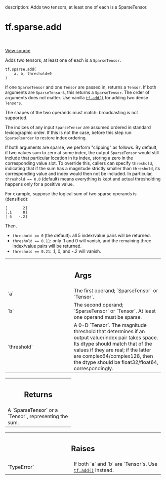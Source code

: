 description: Adds two tensors, at least one of each is a SparseTensor.

<div itemscope itemtype="http://developers.google.com/ReferenceObject">
<meta itemprop="name" content="tf.sparse.add" />
<meta itemprop="path" content="Stable" />
</div>

# tf.sparse.add

<!-- Insert buttons and diff -->

<table class="tfo-notebook-buttons tfo-api nocontent" align="left">

</table>

<a target="_blank" class="external" href="/code/stable/tensorflow/python/ops/sparse_ops.py">View source</a>



Adds two tensors, at least one of each is a `SparseTensor`.

<pre class="devsite-click-to-copy prettyprint lang-py tfo-signature-link">
<code>tf.sparse.add(
    a, b, threshold=0
)
</code></pre>



<!-- Placeholder for "Used in" -->

If one `SparseTensor` and one `Tensor` are passed in, returns a `Tensor`.  If
both arguments are `SparseTensor`s, this returns a `SparseTensor`.  The order
of arguments does not matter.  Use vanilla <a href="../../tf/math/add.md"><code>tf.add()</code></a> for adding two dense
`Tensor`s.

The shapes of the two operands must match: broadcasting is not supported.

The indices of any input `SparseTensor` are assumed ordered in standard
lexicographic order.  If this is not the case, before this step run
`SparseReorder` to restore index ordering.

If both arguments are sparse, we perform "clipping" as follows.  By default,
if two values sum to zero at some index, the output `SparseTensor` would still
include that particular location in its index, storing a zero in the
corresponding value slot.  To override this, callers can specify `threshold`,
indicating that if the sum has a magnitude strictly smaller than `threshold`,
its corresponding value and index would then not be included.  In particular,
`threshold == 0.0` (default) means everything is kept and actual thresholding
happens only for a positive value.

For example, suppose the logical sum of two sparse operands is (densified):

    [       2]
    [.1     0]
    [ 6   -.2]

Then,

* `threshold == 0` (the default): all 5 index/value pairs will be
    returned.
* `threshold == 0.11`: only .1 and 0 will vanish, and the remaining three
    index/value pairs will be returned.
* `threshold == 0.21`: .1, 0, and -.2 will vanish.

<!-- Tabular view -->
 <table class="responsive fixed orange">
<colgroup><col width="214px"><col></colgroup>
<tr><th colspan="2"><h2 class="add-link">Args</h2></th></tr>

<tr>
<td>
`a`
</td>
<td>
The first operand; `SparseTensor` or `Tensor`.
</td>
</tr><tr>
<td>
`b`
</td>
<td>
The second operand; `SparseTensor` or `Tensor`. At least one operand
must be sparse.
</td>
</tr><tr>
<td>
`threshold`
</td>
<td>
A 0-D `Tensor`. The magnitude threshold that determines if an
output value/index pair takes space. Its dtype should match that of the
values if they are real; if the latter are complex64/complex128, then the
dtype should be float32/float64, correspondingly.
</td>
</tr>
</table>



<!-- Tabular view -->
 <table class="responsive fixed orange">
<colgroup><col width="214px"><col></colgroup>
<tr><th colspan="2"><h2 class="add-link">Returns</h2></th></tr>
<tr class="alt">
<td colspan="2">
A `SparseTensor` or a `Tensor`, representing the sum.
</td>
</tr>

</table>



<!-- Tabular view -->
 <table class="responsive fixed orange">
<colgroup><col width="214px"><col></colgroup>
<tr><th colspan="2"><h2 class="add-link">Raises</h2></th></tr>

<tr>
<td>
`TypeError`
</td>
<td>
If both `a` and `b` are `Tensor`s.  Use <a href="../../tf/math/add.md"><code>tf.add()</code></a> instead.
</td>
</tr>
</table>

